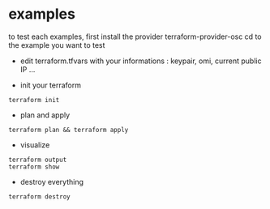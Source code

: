 # examples

to test each examples, first install the provider terraform-provider-osc
cd to the example you want to test

* edit terraform.tfvars with your informations : keypair, omi, current public IP ...

* init your terraform

```
terraform init
```

* plan and apply

```
terraform plan && terraform apply
```

* visualize

```
terraform output
terraform show
```

* destroy everything

```
terraform destroy
```

